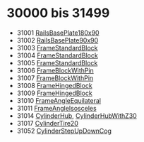 # 30000 bis 31499
- 31001 [RailsBasePlate180x90](Elements/RailsBasePlate180x90.md)
- 31002 [RailsBasePlate90x90](Elements/RailsBasePlate90x90.md)
- 31003 [FrameStandardBlock](Elements/FrameStandardBlock.md)
- 31004 [FrameStandardBlock](Elements/FrameStandardBlock.md)
- 31005 [FrameStandardBlock](Elements/FrameStandardBlock.md)
- 31006 [FrameBlockWithPin](Elements/FrameBlockWithPin.md)
- 31007 [FrameBlockWithPin](Elements/FrameBlockWithPin.md)
- 31008 [FrameHingedBlock](Elements/FrameHingedBlock.md)
- 31009 [FrameHingedBlock](Elements/FrameHingedBlock.md)
- 31010 [FrameAngleEquilateral](Elements/FrameAngleEquilateral.md)
- 31011 [FrameAngleIsosceles](Elements/FrameAngleIsosceles.md)
- 31014 [CylinderHub](Elements/CylinderHub.md), [CylinderHubWithZ30](Elements/CylinderHubWithZ30.md)
- 31017 [CylinderTire20](Elements/CylinderTire20.md)
- 31052 [CylinderStepUpDownCog](Elements/CylinderStepUpDownCog.md)